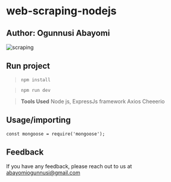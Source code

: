 # web-scraping-nodejs
## Author: Ogunnusi Abayomi

![scraping](https://media.giphy.com/media/3o6MbflbRNuRqwBhss/giphy.gif)

## Run project

> `npm install`

> `npm run dev`


> **Tools Used**
>Node js,
>ExpressJs framework
>Axios
>Cheeerio


## Usage/importing

```importing 3rd party packages
const mongoose = require('mongoose');
```

## Feedback

If you have any feedback, please reach out to us at abayomiogunnusi@gmail.com

